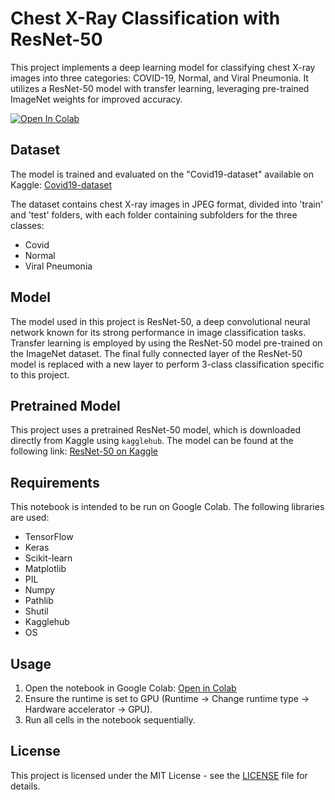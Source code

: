 # Chest X-Ray Classification with ResNet-50
This project implements a deep learning model for classifying chest X-ray images into three categories: COVID-19, Normal, and Viral Pneumonia. It utilizes a ResNet-50 model with transfer learning, leveraging pre-trained ImageNet weights for improved accuracy.

[![Open In Colab](https://colab.research.google.com/assets/colab-badge.svg)](https://colab.research.google.com/github/huseyincavusbi/ChestResNet/blob/main/ChestResNet.ipynb)

## Dataset

The model is trained and evaluated on the "Covid19-dataset" available on Kaggle: [Covid19-dataset](https://www.kaggle.com/datasets/pranavraikokte/covid19-image-dataset)

The dataset contains chest X-ray images in JPEG format, divided into 'train' and 'test' folders, with each folder containing subfolders for the three classes:

*   Covid
*   Normal
*   Viral Pneumonia

## Model

The model used in this project is ResNet-50, a deep convolutional neural network known for its strong performance in image classification tasks. Transfer learning is employed by using the ResNet-50 model pre-trained on the ImageNet dataset. The final fully connected layer of the ResNet-50 model is replaced with a new layer to perform 3-class classification specific to this project.

## Pretrained Model

This project uses a pretrained ResNet-50 model, which is downloaded directly from Kaggle using `kagglehub`. The model can be found at the following link: [ResNet-50 on Kaggle](https://www.kaggle.com/models/tensorflow/resnet-50/frameworks/tensorFlow2/variations/classification/versions/1)

## Requirements

This notebook is intended to be run on Google Colab. The following libraries are used:

*   TensorFlow
*   Keras
*   Scikit-learn
*   Matplotlib
*   PIL
*   Numpy
*   Pathlib
*   Shutil
*   Kagglehub
*   OS

## Usage

1. Open the notebook in Google Colab: [Open in Colab](https://colab.research.google.com/github/huseyincavusbi/ChestResNet/blob/main/ChestResNet.ipynb)
2. Ensure the runtime is set to GPU (Runtime -> Change runtime type -> Hardware accelerator -> GPU).
3. Run all cells in the notebook sequentially.

## License

This project is licensed under the MIT License - see the [LICENSE](LICENSE) file for details.
